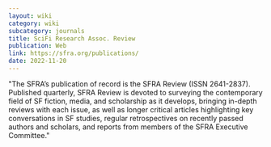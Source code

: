 ```yaml
---
layout: wiki
category: wiki
subcategory: journals
title: SciFi Research Assoc. Review
publication: Web
link: https://sfra.org/publications/
date: 2022-11-20
---
```


"The SFRA’s publication of record is the SFRA Review (ISSN 2641-2837). Published quarterly, SFRA Review is devoted to surveying the contemporary field of SF fiction, media, and scholarship as it develops, bringing in-depth reviews with each issue, as well as longer critical articles highlighting key conversations in SF studies, regular retrospectives on recently passed authors and scholars, and reports from members of the SFRA Executive Committee."
